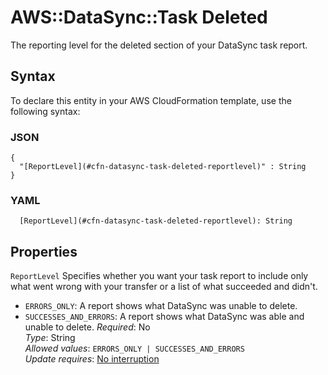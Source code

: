 # AWS::DataSync::Task Deleted<a name="aws-properties-datasync-task-deleted"></a>

The reporting level for the deleted section of your DataSync task report\.

## Syntax<a name="aws-properties-datasync-task-deleted-syntax"></a>

To declare this entity in your AWS CloudFormation template, use the following syntax:

### JSON<a name="aws-properties-datasync-task-deleted-syntax.json"></a>

```
{
  "[ReportLevel](#cfn-datasync-task-deleted-reportlevel)" : String
}
```

### YAML<a name="aws-properties-datasync-task-deleted-syntax.yaml"></a>

```
  [ReportLevel](#cfn-datasync-task-deleted-reportlevel): String
```

## Properties<a name="aws-properties-datasync-task-deleted-properties"></a>

`ReportLevel`  <a name="cfn-datasync-task-deleted-reportlevel"></a>
Specifies whether you want your task report to include only what went wrong with your transfer or a list of what succeeded and didn't\.  
+  `ERRORS_ONLY`: A report shows what DataSync was unable to delete\.
+  `SUCCESSES_AND_ERRORS`: A report shows what DataSync was able and unable to delete\.
*Required*: No  
*Type*: String  
*Allowed values*: `ERRORS_ONLY | SUCCESSES_AND_ERRORS`  
*Update requires*: [No interruption](https://docs.aws.amazon.com/AWSCloudFormation/latest/UserGuide/using-cfn-updating-stacks-update-behaviors.html#update-no-interrupt)